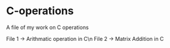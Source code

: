 # C-operations
A file of my work on C operations 

File 1 -> Arithmatic operation in C\n 
File 2 -> Matrix Addition in C 
